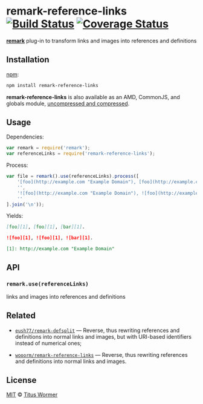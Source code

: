 # remark-reference-links [![Build Status][travis-badge]][travis] [![Coverage Status][codecov-badge]][codecov]

[**remark**][remark] plug-in to transform links and images into
references and definitions

## Installation

[npm][npm-install]:

```bash
npm install remark-reference-links
```

**remark-reference-links** is also available as an AMD, CommonJS, and
globals module, [uncompressed and compressed][releases].

## Usage

Dependencies:

```javascript
var remark = require('remark');
var referenceLinks = require('remark-reference-links');
```

Process:

```javascript
var file = remark().use(referenceLinks).process([
    '[foo](http://example.com "Example Domain"), [foo](http://example.com "Example Domain"), [bar](http://example.com "Example Domain").',
    '',
    '![foo](http://example.com "Example Domain"), ![foo](http://example.com "Example Domain"), ![bar](http://example.com "Example Domain").',
    ''
].join('\n'));
```

Yields:

```md
[foo][1], [foo][1], [bar][1].

![foo][1], ![foo][1], ![bar][1].

[1]: http://example.com "Example Domain"
```

## API

### `remark.use(referenceLinks)`

links and images into references and definitions

## Related

*   [`eush77/remark-defsplit`](https://github.com/eush77/remark-defsplit)
    — Reverse, thus rewriting references and definitions into normal links
      and images, but with URI-based identifiers instead of
      numerical ones;

*   [`wooorm/remark-reference-links`](https://github.com/wooorm/remark-reference-links)
    — Reverse, thus rewriting references and definitions into normal links
      and images.

## License

[MIT][license] © [Titus Wormer][author]

<!-- Definitions -->

[travis-badge]: https://img.shields.io/travis/wooorm/remark-reference-links/master.svg

[travis]: https://travis-ci.org/wooorm/remark-reference-links

[codecov-badge]: https://img.shields.io/codecov/c/github/wooorm/remark-reference-links.svg

[codecov]: https://codecov.io/github/wooorm/remark-reference-links

[npm-install]: https://docs.npmjs.com/cli/install

[releases]: https://github.com/wooorm/remark-reference-links/releases

[license]: LICENSE

[author]: http://wooorm.com

[remark]: https://github.com/wooorm/remark
